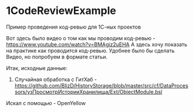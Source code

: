 # 1CodeReviewExample
Пример проведения код-ревью для 1С-ных проектов

Вот здесь было видео о том как мы проводим код-ревью - https://www.youtube.com/watch?v=BMAgiz2uEHA
А здесь хочу показать на практике как проводится код-ревью.
Удобнее было бы сделать Видео, но попробуем в формате статьи.

Итак, исходные данные:
1. Случайная обработка с ГитХаб - https://github.com/BlizD/HistoryStorage/blob/master/src/cf/DataProcessors/узПросмотрИсторииХранилища/Ext/ObjectModule.bsl

Искал с помощью - OpenYellow 
